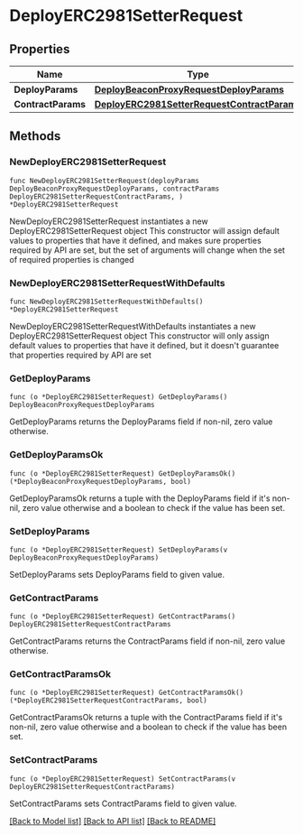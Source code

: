 # DeployERC2981SetterRequest

## Properties

Name | Type | Description | Notes
------------ | ------------- | ------------- | -------------
**DeployParams** | [**DeployBeaconProxyRequestDeployParams**](DeployBeaconProxyRequestDeployParams.md) |  | 
**ContractParams** | [**DeployERC2981SetterRequestContractParams**](DeployERC2981SetterRequestContractParams.md) |  | 

## Methods

### NewDeployERC2981SetterRequest

`func NewDeployERC2981SetterRequest(deployParams DeployBeaconProxyRequestDeployParams, contractParams DeployERC2981SetterRequestContractParams, ) *DeployERC2981SetterRequest`

NewDeployERC2981SetterRequest instantiates a new DeployERC2981SetterRequest object
This constructor will assign default values to properties that have it defined,
and makes sure properties required by API are set, but the set of arguments
will change when the set of required properties is changed

### NewDeployERC2981SetterRequestWithDefaults

`func NewDeployERC2981SetterRequestWithDefaults() *DeployERC2981SetterRequest`

NewDeployERC2981SetterRequestWithDefaults instantiates a new DeployERC2981SetterRequest object
This constructor will only assign default values to properties that have it defined,
but it doesn't guarantee that properties required by API are set

### GetDeployParams

`func (o *DeployERC2981SetterRequest) GetDeployParams() DeployBeaconProxyRequestDeployParams`

GetDeployParams returns the DeployParams field if non-nil, zero value otherwise.

### GetDeployParamsOk

`func (o *DeployERC2981SetterRequest) GetDeployParamsOk() (*DeployBeaconProxyRequestDeployParams, bool)`

GetDeployParamsOk returns a tuple with the DeployParams field if it's non-nil, zero value otherwise
and a boolean to check if the value has been set.

### SetDeployParams

`func (o *DeployERC2981SetterRequest) SetDeployParams(v DeployBeaconProxyRequestDeployParams)`

SetDeployParams sets DeployParams field to given value.


### GetContractParams

`func (o *DeployERC2981SetterRequest) GetContractParams() DeployERC2981SetterRequestContractParams`

GetContractParams returns the ContractParams field if non-nil, zero value otherwise.

### GetContractParamsOk

`func (o *DeployERC2981SetterRequest) GetContractParamsOk() (*DeployERC2981SetterRequestContractParams, bool)`

GetContractParamsOk returns a tuple with the ContractParams field if it's non-nil, zero value otherwise
and a boolean to check if the value has been set.

### SetContractParams

`func (o *DeployERC2981SetterRequest) SetContractParams(v DeployERC2981SetterRequestContractParams)`

SetContractParams sets ContractParams field to given value.



[[Back to Model list]](../README.md#documentation-for-models) [[Back to API list]](../README.md#documentation-for-api-endpoints) [[Back to README]](../README.md)



